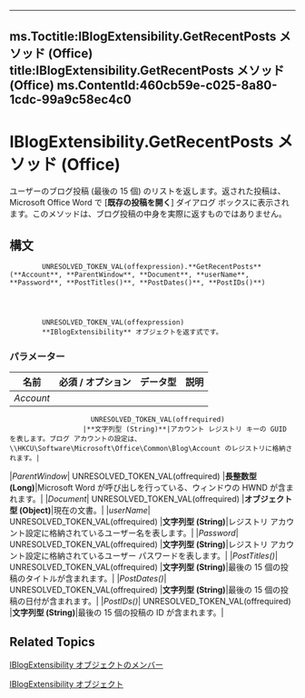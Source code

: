 

---
ms.Toctitle:IBlogExtensibility.GetRecentPosts メソッド (Office)
title:IBlogExtensibility.GetRecentPosts メソッド (Office)
ms.ContentId:460cb59e-c025-8a80-1cdc-99a9c58ec4c0
---
# IBlogExtensibility.GetRecentPosts メソッド (Office)




ユーザーのブログ投稿 (最後の 15 個) のリストを返します。返された投稿は、Microsoft Office Word で [**既存の投稿を開く**] ダイアログ ボックスに表示されます。このメソッドは、ブログ投稿の中身を実際に返すものではありません。

## 構文

            UNRESOLVED_TOKEN_VAL(offexpression).**GetRecentPosts**(**Account**, **ParentWindow**, **Document**, **userName**, **Password**, **PostTitles()**, **PostDates()**, **PostIDs()**)




            UNRESOLVED_TOKEN_VAL(offexpression)
            **IBlogExtensibility** オブジェクトを返す式です。

### パラメーター

|**名前**|**必須 / オプション**|**データ型**|**説明**|
|---|---|---|---|
|*Account*|
                        UNRESOLVED_TOKEN_VAL(offrequired)
                      |**文字列型 (String)**|アカウント レジストリ キーの GUID を表します。ブログ アカウントの設定は、\\HKCU\Software\Microsoft\Office\Common\Blog\Account のレジストリに格納されます。|
|*ParentWindow*|
                        UNRESOLVED_TOKEN_VAL(offrequired)
                      |**長整数型 (Long)**|Microsoft Word が呼び出しを行っている、ウィンドウの HWND が含まれます。|
|*Document*|
                        UNRESOLVED_TOKEN_VAL(offrequired)
                      |**オブジェクト型 (Object)**|現在の文書。|
|*userName*|
                        UNRESOLVED_TOKEN_VAL(offrequired)
                      |**文字列型 (String)**|レジストリ アカウント設定に格納されているユーザー名を表します。|
|*Password*|
                        UNRESOLVED_TOKEN_VAL(offrequired)
                      |**文字列型 (String)**|レジストリ アカウント設定に格納されているユーザー パスワードを表します。|
|*PostTitles()*|
                        UNRESOLVED_TOKEN_VAL(offrequired)
                      |**文字列型 (String)**|最後の 15 個の投稿のタイトルが含まれます。|
|*PostDates()*|
                        UNRESOLVED_TOKEN_VAL(offrequired)
                      |**文字列型 (String)**|最後の 15 個の投稿の日付が含まれます。|
|*PostIDs()*|
                        UNRESOLVED_TOKEN_VAL(offrequired)
                      |**文字列型 (String)**|最後の 15 個の投稿の ID が含まれます。|





## Related Topics

[IBlogExtensibility オブジェクトのメンバー](55f27978-9b18-f9a5-c276-298b2539ec3c.md)

[IBlogExtensibility オブジェクト](9757afdb-da45-8b97-636f-476efe036ac3.md)




